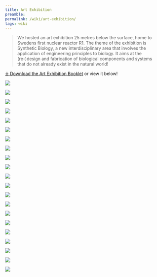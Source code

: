 ```yaml
---
title: Art Exhibition
preamble:
permalink: /wiki/art-exhibition/
tags: wiki
---
```


> We hosted an art exhibition 25 metres below the surface, home to Swedens first nuclear reactor R1. The theme of the exhibition is Synthetic Biology, a new interdisciplinary area that involves the application of engineering principles to biology. It aims at the (re-)design and fabrication of biological components and systems that do not already exist in the natural world!

[⤓ Download the Art Exhibition Booklet](https://2019.igem.org/wiki/images/2/2f/T--Stockholm--igem-stockholm-2019-art_exhibition_booklet.pdf) or view it below!

![](https://2019.igem.org/wiki/images/4/4e/T--Stockholm--191013_Art_Exhibition_Booklet_10_JJ.jpeg)

![](https://2019.igem.org/wiki/images/d/df/T--Stockholm--191013_Art_Exhibition_Booklet_10_JJ2.jpeg)

![](https://2019.igem.org/wiki/images/f/f8/T--Stockholm--191013_Art_Exhibition_Booklet_10_JJ3.jpeg)

![](https://2019.igem.org/wiki/images/4/47/T--Stockholm--191013_Art_Exhibition_Booklet_10_JJ4.jpeg)

![](https://2019.igem.org/wiki/images/3/34/T--Stockholm--191013_Art_Exhibition_Booklet_10_JJ5.jpeg)

![](https://2019.igem.org/wiki/images/f/f9/T--Stockholm--191013_Art_Exhibition_Booklet_10_JJ6.jpeg)

![](https://2019.igem.org/wiki/images/8/83/T--Stockholm--191013_Art_Exhibition_Booklet_10_JJ7.jpeg)

![](https://2019.igem.org/wiki/images/0/00/T--Stockholm--191013_Art_Exhibition_Booklet_10_JJ8.jpeg)

![](https://2019.igem.org/wiki/images/4/46/T--Stockholm--191013_Art_Exhibition_Booklet_10_JJ9.jpeg)

![](https://2019.igem.org/wiki/images/3/32/T--Stockholm--191013_Art_Exhibition_Booklet_10_JJ10.jpeg)

![](https://2019.igem.org/wiki/images/6/61/T--Stockholm--191013_Art_Exhibition_Booklet_10_JJ11.jpeg)

![](https://2019.igem.org/wiki/images/4/4f/T--Stockholm--191013_Art_Exhibition_Booklet_10_JJ12.jpeg)

![](https://2019.igem.org/wiki/images/6/63/T--Stockholm--191013_Art_Exhibition_Booklet_10_JJ13.jpeg)

![](https://2019.igem.org/wiki/images/a/af/T--Stockholm--191013_Art_Exhibition_Booklet_10_JJ14.jpeg)

![](https://2019.igem.org/wiki/images/9/92/T--Stockholm--191013_Art_Exhibition_Booklet_10_JJ15.jpeg)

![](https://2019.igem.org/wiki/images/6/6c/T--Stockholm--191013_Art_Exhibition_Booklet_10_JJ16.jpeg)

![](https://2019.igem.org/wiki/images/1/11/T--Stockholm--191013_Art_Exhibition_Booklet_10_JJ17.jpeg)

![](https://2019.igem.org/wiki/images/3/38/T--Stockholm--191013_Art_Exhibition_Booklet_10_JJ18.jpeg)

![](https://2019.igem.org/wiki/images/b/ba/T--Stockholm--191013_Art_Exhibition_Booklet_10_JJ19.jpeg)

![](https://2019.igem.org/wiki/images/9/93/T--Stockholm--191013_Art_Exhibition_Booklet_10_JJ20.jpeg)

![](https://2019.igem.org/wiki/images/8/8c/T--Stockholm--191013_Art_Exhibition_Booklet_10_JJ21.jpeg)

